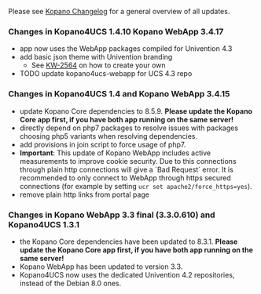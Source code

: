 Please see [Kopano Changelog](https://documentation.kopano.io/kopano_changelog/) for a general overview of all updates.

### Changes in Kopano4UCS 1.4.10 Kopano WebApp 3.4.17

* app now uses the WebApp packages compiled for Univention 4.3
* add basic json theme with Univention branding
  * See [KW-2564](https://jira.kopano.io/browse/KW-2564) on how to create your own
* TODO update kopano4ucs-webapp for UCS 4.3 repo

### Changes in Kopano4UCS 1.4 and Kopano WebApp 3.4.15

* update Kopano Core dependencies to 8.5.9. **Please update the Kopano Core app first, if you have both app running on the same server!**
* directly depend on php7 packages to resolve issues with packages choosing php5 variants when resolving dependencies.
* add provisions in join script to force usage of php7.
* **Important**: This update of Kopano WebApp includes active measurements to improve cookie security. Due to this connections through plain http connections will give a ´Bad Request´ error. It is recommended to only connect to WebApp through https secured connections (for example by setting `ucr set apache2/force_https=yes`).
* remove plain http links from portal page

### Changes in Kopano WebApp 3.3 final (3.3.0.610) and Kopano4UCS 1.3.1  

*   the Kopano Core dependencies have been updated to 8.3.1. **Please update the Kopano Core app first, if you have both app running on the same server!**
*   Kopano WebApp has been updated to version 3.3.
*   Kopano4UCS now uses the dedicated Univention 4.2 repositories, instead of the Debian 8.0 ones.

